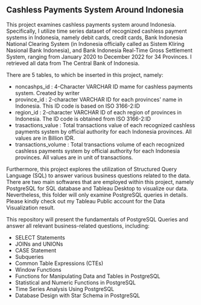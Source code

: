 ## Cashless Payments System Around Indonesia
This project examines cashless payments system around Indonesia. Specifically, I utilize time series dataset of recognized cashless payment systems in Indonesia, namely debit cards, credit cards, Bank Indonesia National Clearing System (in Indonesia officially called as Sistem Kliring Nasional Bank Indonesia), and Bank Indonesia Real-Time Gross Settlement System, ranging from January 2020 to December 2022 for 34 Provinces. I retrieved all data from The Central Bank of Indonesia.

There are 5 tables, to which be inserted in this project, namely:

+ noncashps_id         : 4-Character VARCHAR ID mame for cashless payments system. Created by writer
+ province_id          : 2-character VARCHAR ID for each provinces' name in Indonesia. This ID code is based on ISO 3166-2:ID
+ region_id            : 2-character VARCHAR ID of each region of provinces in Indonesia. The ID code is obtained from ISO 3166-2:ID
+ trasactions_value    : Total transactions value of each recognized cashless payments system by official authority for each Indonesia provinces. All values are in Billion IDR.
+ transactions_volume  : Total transactions volume of each recognized cashless payments system by official authority for each Indonesia provinces. All values are in unit of transactions.

Furthermore, this project explores the utilization of Structured Query Language (SQL) to answer various business questions related to the data. There are two main softwares that are employed within this project, namely PostgreSQL for SQL database and Tableau Desktop to visualize our data. Nevertheless, this folder will only examine PostgreSQL queries in details. Please kindly check out my Tableau Public account for the Data Visualization result.

This repository will present the fundamentals of PostgreSQL Queries and answer all relevant business-related questions, including:
+ SELECT Statements
+ JOINs and UNIONs
+ CASE Statement
+ Subqueries
+ Common Table Expressions (CTEs)
+ Window Functions
+ Functions for Manipulating Data and Tables in PostgreSQL
+ Statistical and Numeric Functions in PostgreSQL
+ Time Series Analysis Using PostgreSQL
+ Database Design with Star Schema in PostgreSQL
